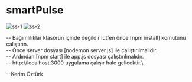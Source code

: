 # smartPulse 

![ss-1](https://user-images.githubusercontent.com/49280604/161448608-e5ed34ad-cd2a-4d10-afbd-504b8162c223.png)
![ss-2](https://user-images.githubusercontent.com/49280604/161448613-cc83fd10-d542-4c86-8c3c-42a0c16dc2d6.PNG)

-- Bağımlılıklar klasörün içinde değildir lütfen önce [npm install] komutunu çalıştırın.\
-- Önce server dosyası [nodemon server.js] ile çalıştırılmalıdır.\
-- Ardından [npm start] ile app.js dosyası çalıştırılmalıdır.\
-- http://localhost:3000 uygulama çalışır hale gelicektir.\

--Kerim Öztürk

